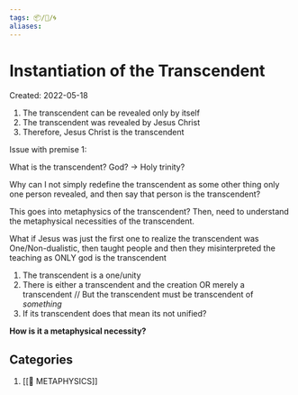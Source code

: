 ```yaml
---
tags: 📦/💭/🌀
aliases: 
---
```



# Instantiation of the Transcendent
Created: 2022-05-18

1. The transcendent can be revealed only by itself
2. The transcendent was revealed by Jesus Christ
3. Therefore, Jesus Christ is the transcendent

Issue with premise 1:

What is the transcendent? God? -> Holy trinity?

Why can I not simply redefine the transcendent as some other thing only one person revealed, and then say that person is the transcendent?

This goes into metaphysics of the transcendent? Then, need to understand the metaphysical necessities of the transcendent. 

What if Jesus was just the first one to realize the transcendent was One/Non-dualistic, then taught people and then they misinterpreted the teaching as ONLY god is the transcendent

1. The transcendent is a one/unity
2. There is either a transcendent and the creation OR merely a transcendent // But the transcendent must be transcendent of *something*
3. If its transcendent does that mean its not unified? 

**How is it a metaphysical necessity?**



## Categories
1. [[🔅 METAPHYSICS]]